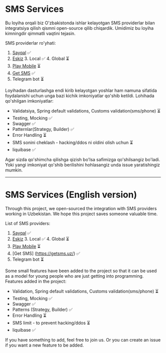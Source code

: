 # SMS Services
Bu loyiha orqali biz O'zbakistonda ishlar kelayotgan SMS providerlar bilan integratsiya qilish qismni open-source qilib chiqardik. Umidimiz bu loyiha kimningdir qimmatli vaqtini tejasin.

SMS providerlar ro'yhati:
1. [Sayqal](https://www.sayqal.uz/) ✅
2. [Eskiz](https://eskiz.uz/)
   3. Local ✅
   4. Global ⏳
3. [Play Mobile](https://playmobile.uz/) ⏳
4. [Get SMS](https://getsms.uz/) ✅
5. Telegram bot ⏳

Loyihadan dasturlashga endi kirib kelayotgan yoshlar ham namuna sifatida foydalanishi uchun unga bazi kichik imkoniyatlar qo'shib ketildi.
Lohihada qo'shilgan imkoniyatlar:
 - Validatsiya, Spring default validations, Customs validation(sms/phone) ⏳
 - Testing, Mocking ✅
 - Swagger ✅
 - Patternlar(Strategy, Builder) ✅
 - Error Handling ⏳
 - SMS sonini cheklash - hacking/ddos ni oldini olish uchun ⏳
 - liquibase ✅

Agar sizda qo'shimcha qilishga qizish bo'lsa safimizga qo'shilsangiz bo'ladi. 
Yoki yangi imkoniyat qo'shib berilishini hohlasangiz unda issue yaratishingiz mumkin. 

------------------------------------------------------------------
# SMS Services (English version)
Through this project, we open-sourced the integration with SMS providers working in Uzbekistan. We hope this project saves someone valuable time.

List of SMS providers:
1. [Sayqal](https://www.sayqal.uz/) ✅
2. [Eskiz](https://eskiz.uz/)
   3. Local ✅
   4. Global ⏳
3. [Play Mobile](https://playmobile.uz/) ⏳
4. [Get SMS] (https://getsms.uz/) ✅
5. Telegram bot ⏳

Some small features have been added to the project so that it can be used as a model for young people who are just getting into programming.
Features added in the project:
- Validation, Spring default validations, Customs validation(sms/phone) ⏳
- Testing, Mocking ✅
- Swagger ✅
- Patterns (Strategy, Builder) ✅
- Error Handling ⏳
- SMS limit - to prevent hacking/ddos ⏳
- liquibase ✅

If you have something to add, feel free to join us.
Or you can create an issue if you want a new feature to be added.